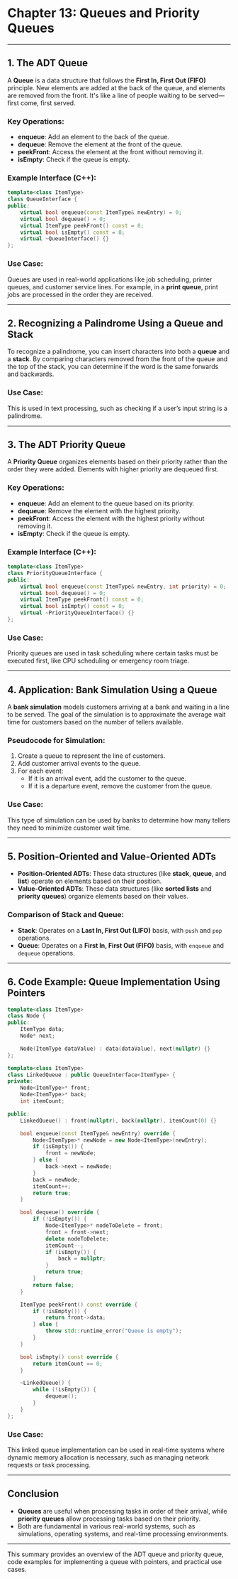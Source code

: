 # Chapter 13: Queues and Priority Queues

---

## **1. The ADT Queue**

A **Queue** is a data structure that follows the **First In, First Out (FIFO)** principle. New elements are added at the
back of the queue, and elements are removed from the front. It's like a line of people waiting to be served—first come,
first served.

### **Key Operations**:

- **enqueue**: Add an element to the back of the queue.
- **dequeue**: Remove the element at the front of the queue.
- **peekFront**: Access the element at the front without removing it.
- **isEmpty**: Check if the queue is empty.

### **Example Interface (C++):**

```cpp
template<class ItemType>
class QueueInterface {
public:
    virtual bool enqueue(const ItemType& newEntry) = 0;
    virtual bool dequeue() = 0;
    virtual ItemType peekFront() const = 0;
    virtual bool isEmpty() const = 0;
    virtual ~QueueInterface() {}
};
```

### **Use Case**:

Queues are used in real-world applications like job scheduling, printer queues, and customer service lines. For example,
in a **print queue**, print jobs are processed in the order they are received.

---

## **2. Recognizing a Palindrome Using a Queue and Stack**

To recognize a palindrome, you can insert characters into both a **queue** and a **stack**. By comparing characters
removed from the front of the queue and the top of the stack, you can determine if the word is the same forwards and
backwards.

### **Use Case**:

This is used in text processing, such as checking if a user’s input string is a palindrome.

---

## **3. The ADT Priority Queue**

A **Priority Queue** organizes elements based on their priority rather than the order they were added. Elements with
higher priority are dequeued first.

### **Key Operations**:

- **enqueue**: Add an element to the queue based on its priority.
- **dequeue**: Remove the element with the highest priority.
- **peekFront**: Access the element with the highest priority without removing it.
- **isEmpty**: Check if the queue is empty.

### **Example Interface (C++):**

```cpp
template<class ItemType>
class PriorityQueueInterface {
public:
    virtual bool enqueue(const ItemType& newEntry, int priority) = 0;
    virtual bool dequeue() = 0;
    virtual ItemType peekFront() const = 0;
    virtual bool isEmpty() const = 0;
    virtual ~PriorityQueueInterface() {}
};
```

### **Use Case**:

Priority queues are used in task scheduling where certain tasks must be executed first, like CPU scheduling or emergency
room triage.

---

## **4. Application: Bank Simulation Using a Queue**

A **bank simulation** models customers arriving at a bank and waiting in a line to be served. The goal of the simulation
is to approximate the average wait time for customers based on the number of tellers available.

### **Pseudocode for Simulation**:

1. Create a queue to represent the line of customers.
2. Add customer arrival events to the queue.
3. For each event:
    - If it is an arrival event, add the customer to the queue.
    - If it is a departure event, remove the customer from the queue.

### **Use Case**:

This type of simulation can be used by banks to determine how many tellers they need to minimize customer wait time.

---

## **5. Position-Oriented and Value-Oriented ADTs**

- **Position-Oriented ADTs**: These data structures (like **stack**, **queue**, and **list**) operate on elements based
  on their position.
- **Value-Oriented ADTs**: These data structures (like **sorted lists** and **priority queues**) organize elements based
  on their values.

### **Comparison of Stack and Queue**:

- **Stack**: Operates on a **Last In, First Out (LIFO)** basis, with `push` and `pop` operations.
- **Queue**: Operates on a **First In, First Out (FIFO)** basis, with `enqueue` and `dequeue` operations.

---

## **6. Code Example: Queue Implementation Using Pointers**

```cpp
template<class ItemType>
class Node {
public:
    ItemType data;
    Node* next;

    Node(ItemType dataValue) : data(dataValue), next(nullptr) {}
};

template<class ItemType>
class LinkedQueue : public QueueInterface<ItemType> {
private:
    Node<ItemType>* front;
    Node<ItemType>* back;
    int itemCount;

public:
    LinkedQueue() : front(nullptr), back(nullptr), itemCount(0) {}

    bool enqueue(const ItemType& newEntry) override {
        Node<ItemType>* newNode = new Node<ItemType>(newEntry);
        if (isEmpty()) {
            front = newNode;
        } else {
            back->next = newNode;
        }
        back = newNode;
        itemCount++;
        return true;
    }

    bool dequeue() override {
        if (!isEmpty()) {
            Node<ItemType>* nodeToDelete = front;
            front = front->next;
            delete nodeToDelete;
            itemCount--;
            if (isEmpty()) {
                back = nullptr;
            }
            return true;
        }
        return false;
    }

    ItemType peekFront() const override {
        if (!isEmpty()) {
            return front->data;
        } else {
            throw std::runtime_error("Queue is empty");
        }
    }

    bool isEmpty() const override {
        return itemCount == 0;
    }

    ~LinkedQueue() {
        while (!isEmpty()) {
            dequeue();
        }
    }
};
```

### **Use Case**:

This linked queue implementation can be used in real-time systems where dynamic memory allocation is necessary, such as
managing network requests or task processing.

---

## **Conclusion**

- **Queues** are useful when processing tasks in order of their arrival, while **priority queues** allow processing
  tasks based on their priority.
- Both are fundamental in various real-world systems, such as simulations, operating systems, and real-time processing
  environments.

---

This summary provides an overview of the ADT queue and priority queue, code examples for implementing a queue with
pointers, and practical use cases.